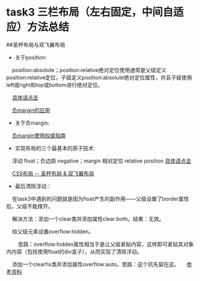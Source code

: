 # task3 三栏布局（左右固定，中间自适应）方法总结

##圣杯布局与双飞翼布局

* 关于position:

&nbsp;&nbsp;&nbsp;&nbsp;position:absolute；position:relative绝对定位使用通常是父级定义position:relative定位，子级定义position:absolute绝对定位属性，并且子级使用left或right和top或bottom进行绝对定位。

&nbsp;&nbsp;&nbsp;&nbsp;<a href="https://developer.mozilla.org/zh-CN/docs/Web/CSS/position">具体请点击</a>

&nbsp;&nbsp;&nbsp;&nbsp;<a href="http://www.cnblogs.com/jscode/archive/2012/08/28/2660078.html">负margin的应用</a>

* 关于负margin:

&nbsp;&nbsp;&nbsp;&nbsp;<a href="http://www.cnblogs.com/leejersey/p/3477855.html">负margin使用权威指南</a>

* 实现布局的三个最基本的原子技术:

&nbsp;&nbsp;&nbsp;&nbsp;浮动 float；负边距 negative；margin 相对定位 relative position <a href="http://www.imooc.com/wenda/detail/254035">具体请点击</a> 

&nbsp;&nbsp;&nbsp;&nbsp;<a href="http://www.cnblogs.com/imwtr/p/4441741.html">CSS布局 -- 圣杯布局 & 双飞翼布局</a>

* 最后清除浮动：

&nbsp;&nbsp;&nbsp;&nbsp;在task3中遇到的问题就是因为float产生的副作用——父级设置了border属性后，父级不能撑开。

&nbsp;&nbsp;&nbsp;&nbsp;解决方法：添加一个clear类并添加属性clear:both。结果：无效。

&nbsp;&nbsp;&nbsp;&nbsp;给父级元素设置overflow:hidden。

&nbsp;&nbsp;&nbsp;&nbsp;&nbsp;&nbsp;&nbsp;&nbsp;思路：overflow:hidden属性相当于是让父级紧贴内容，这样即可紧贴其对象内内容（包括使用float的div盒子），从而实现了清除浮动。

&nbsp;&nbsp;&nbsp;&nbsp;添加一个clearfix类并添加属性overflow:auto。思路：这个坑先留在这。
&nbsp;&nbsp;&nbsp;&nbsp;<a href="http://www.cnblogs.com/mofish/archive/2012/05/14/2499400.html">参考资料</a>